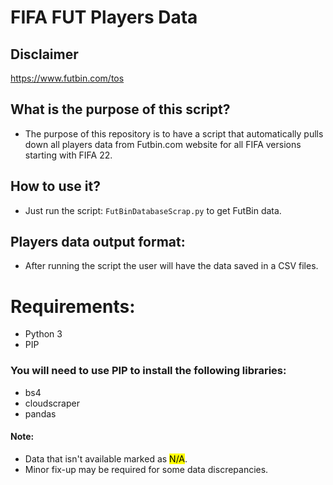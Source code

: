 # FIFA FUT Players Data

## Disclaimer
https://www.futbin.com/tos

## What is the purpose of this script?
- The purpose of this repository is to have a script that automatically pulls down all players data from Futbin.com website for all FIFA versions starting with FIFA 22.

## How to use it?
- Just run the script: `FutBinDatabaseScrap.py` to get FutBin data.

## Players data output format:
- After running the script the user will have the data saved in a CSV files.

# Requirements:
- Python 3
- PIP

### You will need to use PIP to install the following libraries:
- bs4
- cloudscraper
- pandas

#### Note:
- Data that isn't available marked as <mark>N/A</mark>.
- Minor fix-up may be required for some data discrepancies. 
